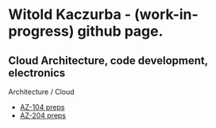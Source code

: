 # Witold Kaczurba - (work-in-progress) github page.

## Cloud Architecture, code development, electronics

Architecture / Cloud 

 - [AZ-104 preps](az-104/main.md)
 - [AZ-204 preps](az-204/main.md)


